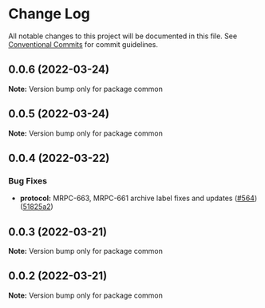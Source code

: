 # Change Log

All notable changes to this project will be documented in this file.
See [Conventional Commits](https://conventionalcommits.org) for commit guidelines.

## 0.0.6 (2022-03-24)

**Note:** Version bump only for package common





## 0.0.5 (2022-03-24)

**Note:** Version bump only for package common





## 0.0.4 (2022-03-22)


### Bug Fixes

* **protocol:** MRPC-663, MRPC-661 archive label fixes and updates ([#564](https://github.com/Ankr-network/ankr-web/issues/564)) ([51825a2](https://github.com/Ankr-network/ankr-web/commit/51825a22fe08cf403ff8f3d8833f98bba5cead19))





## 0.0.3 (2022-03-21)

**Note:** Version bump only for package common





## 0.0.2 (2022-03-21)

**Note:** Version bump only for package common
